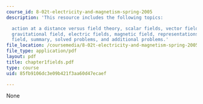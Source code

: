 ```yaml
---
course_id: 8-02t-electricity-and-magnetism-spring-2005
description: 'This resource includes the following topics:

  action at a distance versus field theory, scalar fields, vector fields, fluid flow,
  gravitational field, electric fields, magnetic field, representations of a vector
  field, summary, solved problems, and additional problems.'
file_location: /coursemedia/8-02t-electricity-and-magnetism-spring-2005/85fb9106dc3e09b421f3aa60d47ecaef_chapter1fields.pdf
file_type: application/pdf
layout: pdf
title: chapter1fields.pdf
type: course
uid: 85fb9106dc3e09b421f3aa60d47ecaef

---
```

None